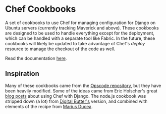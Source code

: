 Chef Cookbooks
==============

A set of cookbooks to use Chef for managing configuration for Django on Ubuntu
servers (currently tracking Maverick and above). These cookbooks are designed
to be used to handle everything except for the deployment, which can be handled
with a separate tool like Fabric. In the future, these cookbooks will likely be
updated to take advantage of Chef's *deploy* resource to manage the checkout of
the code as well.

Read the documentation [here][1].

## Inspiration

Many of these cookbooks came from the [Opscode repository][2], but
they have been heavily modified.  Some of the ideas came from Eric Holscher's
great [blog posts][3] about using Chef with Django.  The node.js cookbook was
stripped down (a lot) from [Digital Butter's][4] version, and combined with elements of the recipe from [Marius Ducea][5].

[1]: http://lincolnloop.github.com/chef-cookbooks/
[2]: http://github.com/opscode/cookbooks
[3]: http://ericholscher.com/blog/2010/nov/8/building-django-app-server-chef/
[4]: https://github.com/digitalbutter/cookbook-node/
[5]: https://github.com/mdxp/cookbooks/tree/master/nodejs
